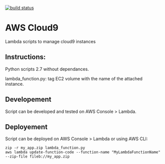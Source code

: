 <a href="https://drone.fpfis.eu/ec-europa/cloud9">
  <img src="https://drone.fpfis.eu/api/badges/ec-europa/cloud9/status.svg?branch=lambda/tagEC2Volume" alt="build status">
</a>

# AWS Cloud9

Lambda scripts to manage cloud9 instances

## Instructions:


Python scripts 2.7 without dependances.

lambda_function.py: tag EC2 volume with the name of the attached instance.


## Developement

Script can be developed and tested on AWS Console > Lambda.


## Deployement 

Script can be deployed on AWS Console > Lambda or using AWS CLI:
```
zip -r my_app.zip lambda_function.py
aws lambda update-function-code --function-name "MyLambdaFunctionName" --zip-file fileb://my_app.zip
```
